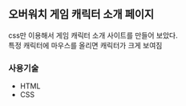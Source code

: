 ## 오버워치 게임 캐릭터 소개 페이지

css만 이용해서 게임 캐릭터 소개 사이트를 만들어 보았다. <br>
특정 캐릭터에 마우스를 올리면 캐릭터가 크게 보여짐

### 사용기술

- HTML
- CSS
